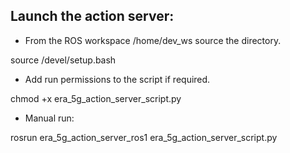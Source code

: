 ## Launch the action server:

* From the ROS workspace /home/dev_ws source the directory.

source /devel/setup.bash

* Add run permissions to the script if required.

chmod +x era_5g_action_server_script.py

* Manual run:

rosrun era_5g_action_server_ros1 era_5g_action_server_script.py 
